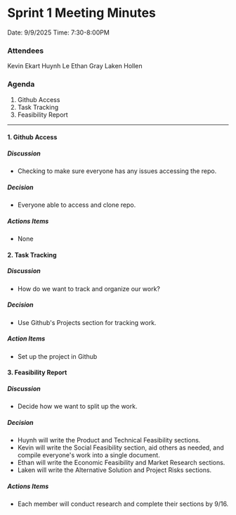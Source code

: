 # Sprint 1 Meeting Minutes
Date: 9/9/2025 
Time: 7:30-8:00PM

### Attendees
Kevin Ekart
Huynh Le
Ethan Gray
Laken Hollen

### Agenda
1. Github Access
2. Task Tracking
3. Feasibility Report

--------

#### 1. Github Access
##### Discussion
  * Checking to make sure everyone has any issues accessing the repo.
##### Decision
  * Everyone able to access and clone repo.
##### Actions Items
  * None

#### 2. Task Tracking
##### Discussion
  * How do we want to track and organize our work?
##### Decision
  * Use Github's Projects section for tracking work.
##### Action Items
  * Set up the project in Github

#### 3. Feasibility Report
##### Discussion
  * Decide how we want to split up the work.
##### Decision
  * Huynh will write the Product and Technical Feasibility sections.
  * Kevin will write the Social Feasibility section, aid others as needed, and compile everyone's work into a single document.
  * Ethan will write the Economic Feasibility and Market Research sections.
  * Laken will write the Alternative Solution and Project Risks sections.
##### Actions Items
  * Each member will conduct research and complete their sections by 9/16.